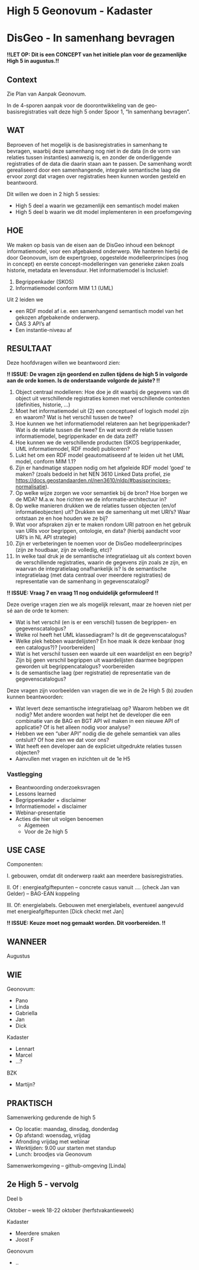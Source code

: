 # High 5 Geonovum - Kadaster
# DisGeo - In samenhang bevragen

**!!**LET OP: Dit is een **CONCEPT** van het initiele plan voor de gezamenlijke High 5 in augustus.**!!**

## Context
Zie Plan van Aanpak Geonovum.

In de 4-sporen aanpak voor de doorontwikkeling van de geo-basisregistraties valt deze high 5 onder Spoor 1, “In samenhang bevragen”. 

## WAT
Beproeven of het mogelijk is de basisregistraties in samenhang te bevragen, waarbij deze samenhang nog niet in de data (in de vorm van relaties tussen instanties) aanwezig is, en zonder de onderliggende registraties of de data die daarin staan aan te passen. De samenhang wordt gerealiseerd door een samenhangende, integrale semantische laag die ervoor zorgt dat vragen over registraties heen kunnen worden gesteld en beantwoord. 

Dit willen we doen in 2 high 5 sessies: 
-	High 5 deel a waarin we gezamenlijk een semantisch model maken
-	High 5 deel b waarin we dit model implementeren in een proefomgeving

## HOE
We maken op basis van de eisen aan de DisGeo inhoud een beknopt informatiemodel, voor een afgebakend onderwerp. We hanteren hierbij de door Geonovum, ism de expertgroep, opgestelde modelleerprincipes (nog in concept) en eerste concept-modelleringen van generieke zaken zoals historie, metadata en levensduur. Het informatiemodel is Inclusief:
1.	Begrippenkader (SKOS)
2.	Informatiemodel conform MIM 1.1 (UML)

Uit 2 leiden we 
- een RDF model af i.e. een samenhangend semantisch model van het gekozen afgebakende onderwerp. 
- OAS 3 API’s af
- Een instantie-niveau af

## RESULTAAT
Deze hoofdvragen willen we beantwoord zien: 

**!! ISSUE: De vragen zijn geordend en zullen tijdens de high 5 in volgorde aan de orde komen. Is de onderstaande volgorde de juiste? !!**

1. Object centraal modelleren: Hoe doe je dit waarbij de gegevens van dit object uit verschillende registraties komen met verschillende contexten (definities, historie, …)
2. Moet het informatiemodel uit (2) een conceptueel of logisch model zijn en waarom? Wat is het verschil tussen de twee? 
3. Hoe kunnen we het informatiemodel relateren aan het begrippenkader? Wat is de relatie tussen die twee? En wat wordt de relatie tussen informatiemodel, begrippenkader en de data zelf?
4. Hoe kunnen we de verschillende producten (SKOS begrippenkader, UML informatiemodel, RDF model) publiceren?
5. Lukt het om een RDF model geautomatiseerd af te leiden uit het UML model, conform MIM 1.1? 
6. Zijn er handmatige stappen nodig om het afgeleide RDF model ‘goed’ te maken? (zoals bedoeld in het NEN 3610 Linked Data profiel, zie https://docs.geostandaarden.nl/nen3610/nldp/#basisprincipes-normalisatie). 
7. Op welke wijze zorgen we voor semantiek bij de bron? Hoe borgen we de MDA? M.a.w. hoe richten we de informatie-architectuur in?
8. Op welke manieren drukken we de relaties tussen objecten (en/of informatieobjecten) uit? Drukken we de samenhang uit met URI’s? Waar ontstaan ze en hoe houden we ze bij? 
9. Wat voor afspraken zijn er te maken rondom URI patroon en het gebruik van URIs voor begrippen, ontologie, en data? (hierbij aandacht voor URI’s in NL API strategie) 
10. Zijn er verbeteringen te noemen voor de DisGeo modelleerprincipes (zijn ze houdbaar, zijn ze volledig, etc)?
11. In welke taal druk je de semantische integratielaag uit als context boven de verschillende registraties, waarin de gegevens zijn zoals ze zijn, en waarvan de integratielaag onafhankelijk is? Is de semantische integratielaag (met data centraal over meerdere registraties) de representatie van de samenhang in gegevenscatalogi?

**!! ISSUE: Vraag 7 en vraag 11 nog onduidelijk geformuleerd !!**

Deze overige vragen zien we als mogelijk relevant, maar ze hoeven niet per sé aan de orde te komen: 
-	Wat is het verschil (en is er een verschil) tussen de begrippen- en gegevenscatalogus?
-	Welke rol heeft het UML klassediagram? Is dit de gegevenscatalogus?
-	Welke plek hebben waardelijsten? En hoe maak ik deze kenbaar (nog een catalogus?)? [voorbereiden]
-	Wat is het verschil tussen een waarde uit een waardelijst en een begrip? Zijn bij geen verschil begrippen uit waardelijsten daarmee begrippen geworden uit begrippencatalogus? voorbereiden
-	Is de semantische laag (per registratie) de representatie van de gegevenscatalogus?

Deze vragen zijn voorbeelden van vragen die we in de 2e High 5 (b) zouden kunnen beantwoorden: 
-	Wat levert deze semantische integratielaag op? Waarom hebben we dit nodig? Met andere woorden wat helpt het de developer die een combinatie van de BAG en BGT API wil maken in een nieuwe API of applicatie? Of is het alleen nodig voor analyse?
-	Hebben we een “uber API” nodig die de gehele semantiek van alles ontsluit? Of hoe zien we dat voor ons?
- Wat heeft een developer aan de expliciet uitgedrukte relaties tussen objecten?
-	Aanvullen met vragen en inzichten uit de 1e H5

### Vastlegging
- Beantwoording onderzoeksvragen
- Lessons learned
- Begrippenkader + disclaimer
- Informatiemodel + disclaimer
- Webinar-presentatie
- Acties die hier uit volgen benoemen
  - Algemeen
  - Voor de 2e high 5

## USE CASE
Componenten:

I.	gebouwen, omdat dit onderwerp raakt aan meerdere basisregistraties. 

II.	Of : energieafgiftepunten – concrete casus vanuit …. (check Jan van Gelder) – BAG-EAN koppeling

III.	Of: energielabels. Gebouwen met energielabels, eventueel aangevuld met energieafgiftepunten [Dick checkt met Jan]

**!! ISSUE: Keuze moet nog gemaakt worden. Dit voorbereiden. !!**

## WANNEER
Augustus

## WIE
Geonovum:
- Pano
- Linda
- Gabriella
- Jan 
- Dick

Kadaster
- Lennart
- Marcel
- …?

BZK
- Martijn?

## PRAKTISCH
Samenwerking gedurende de high 5
- Op locatie:	maandag, dinsdag, donderdag
- Op afstand: 	woensdag, vrijdag
- Afronding	vrijdag met webinar
- Werktijden:  	9.00 uur starten met standup
- Lunch: 		broodjes via Geonovum

Samenwerkomgeving – github-omgeving [Linda] 

## 2e High 5 - vervolg
Deel b 

Oktober – week 18-22 oktober (herfstvakantieweek)

Kadaster
- Meerdere smaken
- Joost F	 

Geonovum
- ..
